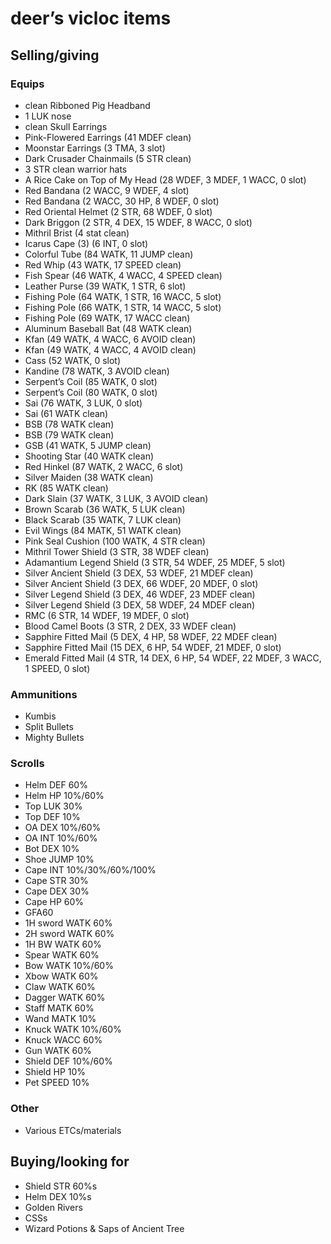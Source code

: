 # deer’s vicloc items

## Selling/giving

### Equips

- clean Ribboned Pig Headband
- 1 LUK nose
- clean Skull Earrings
- Pink-Flowered Earrings (41 MDEF clean)
- Moonstar Earrings (3 TMA, 3 slot)
- Dark Crusader Chainmails (5 STR clean)
- 3 STR clean warrior hats
- A Rice Cake on Top of My Head (28 WDEF, 3 MDEF, 1 WACC, 0 slot)
- Red Bandana (2 WACC, 9 WDEF, 4 slot)
- Red Bandana (2 WACC, 30 HP, 8 WDEF, 0 slot)
- Red Oriental Helmet (2 STR, 68 WDEF, 0 slot)
- Dark Briggon (2 STR, 4 DEX, 15 WDEF, 8 WACC, 0 slot)
- Mithril Brist (4 stat clean)
- Icarus Cape (3) (6 INT, 0 slot)
- Colorful Tube (84 WATK, 11 JUMP clean)
- Red Whip (43 WATK, 17 SPEED clean)
- Fish Spear (46 WATK, 4 WACC, 4 SPEED clean)
- Leather Purse (39 WATK, 1 STR, 6 slot)
- Fishing Pole (64 WATK, 1 STR, 16 WACC, 5 slot)
- Fishing Pole (66 WATK, 1 STR, 14 WACC, 5 slot)
- Fishing Pole (69 WATK, 17 WACC clean)
- Aluminum Baseball Bat (48 WATK clean)
- Kfan (49 WATK, 4 WACC, 6 AVOID clean)
- Kfan (49 WATK, 4 WACC, 4 AVOID clean)
- Cass (52 WATK, 0 slot)
- Kandine (78 WATK, 3 AVOID clean)
- Serpent’s Coil (85 WATK, 0 slot)
- Serpent’s Coil (80 WATK, 0 slot)
- Sai (76 WATK, 3 LUK, 0 slot)
- Sai (61 WATK clean)
- BSB (78 WATK clean)
- BSB (79 WATK clean)
- GSB (41 WATK, 5 JUMP clean)
- Shooting Star (40 WATK clean)
- Red Hinkel (87 WATK, 2 WACC, 6 slot)
- Silver Maiden (38 WATK clean)
- RK (85 WATK clean)
- Dark Slain (37 WATK, 3 LUK, 3 AVOID clean)
- Brown Scarab (36 WATK, 5 LUK clean)
- Black Scarab (35 WATK, 7 LUK clean)
- Evil Wings (84 MATK, 51 WATK clean)
- Pink Seal Cushion (100 WATK, 4 STR clean)
- Mithril Tower Shield (3 STR, 38 WDEF clean)
- Adamantium Legend Shield (3 STR, 54 WDEF, 25 MDEF, 5 slot)
- Silver Ancient Shield (3 DEX, 53 WDEF, 21 MDEF clean)
- Silver Ancient Shield (3 DEX, 66 WDEF, 20 MDEF, 0 slot)
- Silver Legend Shield (3 DEX, 46 WDEF, 23 MDEF clean)
- Silver Legend Shield (3 DEX, 58 WDEF, 24 MDEF clean)
- RMC (6 STR, 14 WDEF, 19 MDEF, 0 slot)
- Blood Camel Boots (3 STR, 2 DEX, 33 WDEF clean)
- Sapphire Fitted Mail (5 DEX, 4 HP, 58 WDEF, 22 MDEF clean)
- Sapphire Fitted Mail (15 DEX, 6 HP, 54 WDEF, 21 MDEF, 0 slot)
- Emerald Fitted Mail (4 STR, 14 DEX, 6 HP, 54 WDEF, 22 MDEF, 3 WACC, 1 SPEED, 0 slot)

### Ammunitions

- Kumbis
- Split Bullets
- Mighty Bullets

### Scrolls

- Helm DEF 60%
- Helm HP 10%/60%
- Top LUK 30%
- Top DEF 10%
- OA DEX 10%/60%
- OA INT 10%/60%
- Bot DEX 10%
- Shoe JUMP 10%
- Cape INT 10%/30%/60%/100%
- Cape STR 30%
- Cape DEX 30%
- Cape HP 60%
- GFA60
- 1H sword WATK 60%
- 2H sword WATK 60%
- 1H BW WATK 60%
- Spear WATK 60%
- Bow WATK 10%/60%
- Xbow WATK 60%
- Claw WATK 60%
- Dagger WATK 60%
- Staff MATK 60%
- Wand MATK 10%
- Knuck WATK 10%/60%
- Knuck WACC 60%
- Gun WATK 60%
- Shield DEF 10%/60%
- Shield HP 10%
- Pet SPEED 10%

### Other

- Various ETCs/materials

## Buying/looking for

- Shield STR 60%s
- Helm DEX 10%s
- Golden Rivers
- CSSs
- Wizard Potions &amp; Saps of Ancient Tree
